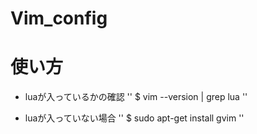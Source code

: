 # Vim_config

# 使い方
- luaが入っているかの確認
''
$ vim --version | grep lua
''

- luaが入っていない場合
''
$ sudo apt-get install gvim
''
